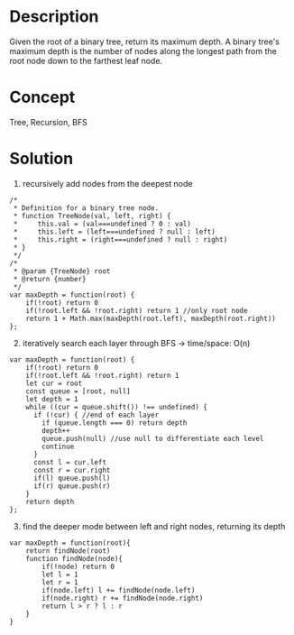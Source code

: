 # Description
Given the root of a binary tree, return its maximum depth. A binary tree's maximum depth is the number of nodes along the longest path from the root node down to the farthest leaf node.
# Concept
Tree, Recursion, BFS
# Solution
1. recursively add nodes from the deepest node
```
/*
 * Definition for a binary tree node.
 * function TreeNode(val, left, right) {
 *     this.val = (val===undefined ? 0 : val)
 *     this.left = (left===undefined ? null : left)
 *     this.right = (right===undefined ? null : right)
 * }
 */
/*
 * @param {TreeNode} root
 * @return {number}
 */
var maxDepth = function(root) {
    if(!root) return 0
    if(!root.left && !root.right) return 1 //only root node
    return 1 + Math.max(maxDepth(root.left), maxDepth(root.right))
};
```
2. iteratively search each layer through BFS -> time/space: O(n)
```
var maxDepth = function(root) {
    if(!root) return 0
    if(!root.left && !root.right) return 1
    let cur = root
    const queue = [root, null]
    let depth = 1
    while ((cur = queue.shift()) !== undefined) {
      if (!cur) { //end of each layer
        if (queue.length === 0) return depth
        depth++
        queue.push(null) //use null to differentiate each level
        continue
      }
      const l = cur.left
      const r = cur.right
      if(l) queue.push(l)
      if(r) queue.push(r)
    }
    return depth
};
```
3. find the deeper mode between left and right nodes, returning its depth
```
var maxDepth = function(root){
    return findNode(root)
    function findNode(node){
        if(!node) return 0
        let l = 1
        let r = 1
        if(node.left) l += findNode(node.left)
        if(node.right) r += findNode(node.right)
        return l > r ? l : r
    }
}
```
